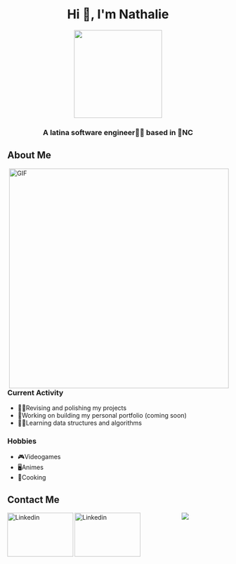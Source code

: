 <h1 align="center">Hi 👋, I'm Nathalie</h1>
<div id="header" align="center">
  <img src="https://media.giphy.com/media/L1R1tvI9svkIWwpVYr/giphy.gif" width="200"/>
</div>
<h3 align="center">A latina software engineer👩‍💻 based in 🍃NC</h3>


## About Me
<img hight="400" width="500" alt="GIF" align="right" src="https://media.giphy.com/media/ErZ8hv5eO92JW/giphy.gif">

### Current Activity
- 🧚‍♀️Revising and polishing my projects
- 🐉Working on building my personal portfolio (coming soon)
- 🧜‍♀️Learning data structures and algorithms

### Hobbies
- 🎮Videogames
- 🖥️Animes
- 🍱Cooking

## Contact Me
<a href="https://www.linkedin.com/in/nathaliecoursey/">
  <img align="left" alt="Linkedin" width="150" height="100" src="https://img.shields.io/badge/linkedin-%230077B5.svg?style=for-the-badge&logo=linkedin&logoColor=white" />
<a href="mailto:ncoursey314@gmail.com">
  <img align="left" alt="Linkedin" width="150" height="100" src="https://img.shields.io/badge/Gmail-D14836?style=for-the-badge&logo=gmail&logoColor=white" />
  

<p align="center" >  
  <a href="https://github.com/anuraghazra/github-readme-stats"> 
<img src="https://github-readme-stats.vercel.app/api?username=NathCoursey&&show_icons=true&theme=omni"/>
  </a>
  </p>
